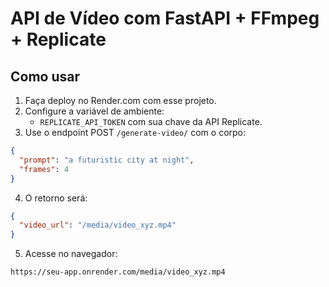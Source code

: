 
# API de Vídeo com FastAPI + FFmpeg + Replicate

## Como usar

1. Faça deploy no Render.com com esse projeto.
2. Configure a variável de ambiente:
   - `REPLICATE_API_TOKEN` com sua chave da API Replicate.
3. Use o endpoint POST `/generate-video/` com o corpo:

```json
{
  "prompt": "a futuristic city at night",
  "frames": 4
}
```

4. O retorno será:

```json
{
  "video_url": "/media/video_xyz.mp4"
}
```

5. Acesse no navegador:
```
https://seu-app.onrender.com/media/video_xyz.mp4
```
